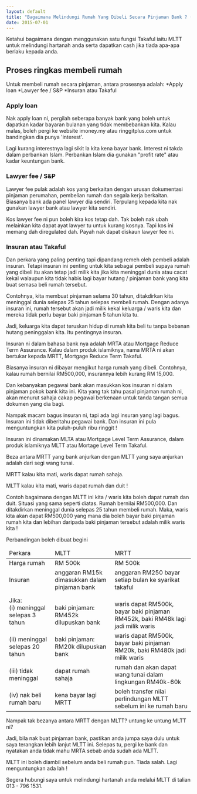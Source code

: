 ```yaml
---
layout: default
title: "Bagaimana Melindungi Rumah Yang Dibeli Secara Pinjaman Bank ? (Dan dapat cash...)"
date: 2015-07-01
---
```



Ketahui bagaimana dengan menggunakan satu fungsi Takaful iaitu MLTT untuk melindungi hartanah anda serta dapatkan cash jika tiada apa-apa berlaku kepada anda.
    					
## Proses ringkas membeli rumah
    					
Untuk membeli rumah secara pinjaman, antara prosesnya adalah:
*Apply loan
*Lawyer fee / S&amp;P
*Insuran atau Takaful
    					
### Apply loan
    					
Nak apply loan ni, pergilah seberapa banyak bank yang boleh untuk dapatkan kadar bayaran bulanan yang tidak	membebankan kita. Kalau malas, boleh pergi ke website imoney.my atau ringgitplus.com untuk bandingkan dia punya 'interest'. 

Lagi kurang interestnya lagi sikit la kita kena bayar bank. Interest ni takda dalam perbankan Islam. Perbankan Islam dia gunakan "profit rate" atau kadar keuntungan bank.

### Lawyer fee / S&P

Lawyer fee pulak adalah kos yang berkaitan dengan urusan dokumentasi pinjaman perumahan, pembelian rumah dan segala kerja berkaitan. Biasanya bank ada panel lawyer dia sendiri. Terpulang kepada kita nak gunakan lawyer bank atau lawyer kita sendiri.

Kos lawyer fee ni pun boleh kira kos tetap dah. Tak boleh nak ubah melainkan kita dapat ayat lawyer tu untuk kurang kosnya. Tapi kos ini memang dah diregulated dah. Payah nak dapat diskaun lawyer fee ni.
						
### Insuran atau Takaful
    					
Dan perkara yang paling penting tapi dipandang remeh oleh pembeli adalah insuran. Tetapi insuran ini penting untuk kita sebagai pembeli supaya rumah yang dibeli itu akan tetap jadi milik kita jika kita meninggal dunia atau cacat kekal walaupun kita tidak habis lagi bayar hutang / pinjaman bank yang kita buat semasa beli rumah tersebut.
						
Contohnya, kita membuat pinjaman selama 30 tahun, ditakdirkan kita meninggal dunia selepas 25 tahun selepas membeli rumah. Dengan adanya insuran ini, rumah tersebut akan jadi milik kekal keluarga / waris kita dan mereka tidak perlu bayar baki pinjaman 5 tahun kita tu.
					
Jadi, keluarga kita dapat teruskan hidup di rumah kita beli tu tanpa bebanan hutang peninggalan kita. Itu pentingnya insuran.

Insuran ni dalam bahasa bank nya adalah MRTA atau Mortgage Reduce Term Assurance. Kalau dalam produk islamiknya, nama MRTA ni akan bertukar kepada MRTT, Mortgage Reduce Term Takaful.
						
Biasanya insuran ni dibayar mengikut harga rumah yang dibeli. Contohnya, kalau rumah bernilai RM500,000, insurannya lebih kurang RM 15,000.
						
Dan kebanyakan pegawai bank akan masukkan kos insuran ni dalam pinjaman pokok bank kita ini. Kita yang tak tahu pasal pinjaman rumah 
						ni, akan menurut sahaja cakap pegawai berkenaan untuk tanda tangan semua dokumen yang dia bagi.
						
Nampak macam bagus insuran ni, tapi ada lagi insuran yang lagi bagus. Insuran ini tidak diberitahu pegawai bank. Dan insuran ini pula 
						menguntungkan kita puluh-puluh ribu ringgit !
						
Insuran ini dinamakan MLTA atau Mortgage Level Term Assurance, dalam produk islamiknya MLTT atau Mortage Level Term Takaful.

Beza antara MRTT yang bank anjurkan dengan MLTT yang saya anjurkan adalah dari segi wang tunai. 

MRTT kalau kita mati, waris dapat rumah sahaja.
					
MLTT kalau kita mati, waris dapat rumah dan duit !
						
Contoh bagaimana dengan MLTT ini kita / waris kita boleh dapat rumah dan duit. Situasi yang sama seperti diatas. Rumah bernilai RM500,000. Dan ditakdirkan meninggal dunia selepas 25 tahun membeli rumah. Maka, waris kita akan dapat RM500,000 yang mana dia boleh bayar baki pinjaman rumah kita dan lebihan daripada baki pinjaman tersebut adalah milik waris kita !

Perbandingan boleh dibuat begini
    			    					
<table class="mdl-data-table mdl-js-data-table">
<thead>
<tr>
<td class="mdl-data-table__cell--non-numeric">Perkara</td>
<td class="mdl-data-table__cell--non-numeric">MLTT</td>
<td class="mdl-data-table__cell--non-numeric">MRTT</td>
</tr>
</thead>
<tbody>
<tr>
<td class="mdl-data-table__cell--non-numeric">Harga rumah</td>
<td class="mdl-data-table__cell--non-numeric">RM 500k</td>
<td class="mdl-data-table__cell--non-numeric">RM 500k</td>
</tr>
<tr>
<td class="mdl-data-table__cell--non-numeric">Insuran</td>
<td class="mdl-data-table__cell--non-numeric">anggaran RM15k dimasukkan dalam pinjaman bank</td>
<td class="mdl-data-table__cell--non-numeric">anggaran RM250 bayar setiap bulan ke syarikat takaful</td>
</tr>
<tr>
<td class="mdl-data-table__cell--non-numeric">Jika:<br>(i) meninggal selepas 3 tahun</td>
<td class="mdl-data-table__cell--non-numeric"><br>baki pinjaman: RM452k dilupuskan bank</td>
<td class="mdl-data-table__cell--non-numeric"><br>waris dapat RM500k, bayar baki pinjaman RM452k, baki RM48k lagi jadi milik waris</td>
</tr>
<tr>
<td class="mdl-data-table__cell--non-numeric">(ii) meninggal selepas 20 tahun</td>
<td class="mdl-data-table__cell--non-numeric">baki pinjaman: RM20k dilupuskan bank</td>
<td class="mdl-data-table__cell--non-numeric">waris dapat RM500k, bayar baki pinjaman RM20k, baki RM480k jadi milik waris</td>
</tr>
<tr>
<td class="mdl-data-table__cell--non-numeric">(iii) tidak meninggal</td>
<td class="mdl-data-table__cell--non-numeric">dapat rumah sahaja</td>
<td class="mdl-data-table__cell--non-numeric">rumah dan akan dapat wang tunai dalam lingkungan RM40k-60k</td>
</tr>
<tr>
<td class="mdl-data-table__cell--non-numeric">(iv) nak beli rumah baru</td>
<td class="mdl-data-table__cell--non-numeric">kena bayar lagi MRTT</td>
<td class="mdl-data-table__cell--non-numeric">boleh transfer nilai perlindungan MLTT sebelum ini ke rumah baru</td>
</tr>
</tbody>
</table>  			
    				    			

Nampak tak bezanya antara MRTT dengan MLTT? untung ke untung MLTT ni?

Jadi, bila nak buat pinjaman bank, pastikan anda jumpa saya dulu untuk saya terangkan lebih lanjut MLTT ini. Selepas tu, pergi ke bank dan nyatakan anda tidak mahu MRTA sebab anda sudah ada MLTT. 

MLTT ini boleh diambil sebelum anda beli rumah pun. Tiada salah. Lagi menguntungkan ada lah !
				
Segera hubungi saya untuk melindungi hartanah anda melalui MLTT di talian 013 - 796 1531.

